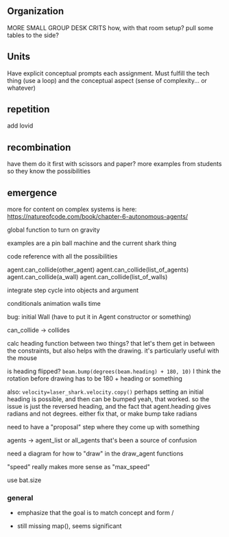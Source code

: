 ## Organization

MORE SMALL GROUP DESK CRITS
how, with that room setup? pull some tables to the side?


## Units

Have explicit conceptual prompts each assignment. Must fulfill the tech thing (use a loop) and the conceptual aspect (sense of complexity... or whatever)


## repetition
add lovid

## recombination
have them do it first with scissors and paper?
more examples from students so they know the possibilities


## emergence

more for content on complex systems is here: https://natureofcode.com/book/chapter-6-autonomous-agents/

global function to turn on gravity

examples are a pin ball machine and the current shark thing

code reference with all the possibilities

agent.can_collide(other_agent)
agent.can_collide(list_of_agents)
agent.can_collide(a_wall)
agent.can_collide(list_of_walls)

integrate step cycle into objects and argument

conditionals
animation
walls
time

bug: initial Wall (have to put it in Agent constructor or something)

can_collide -> collides

calc heading function between two things? that let's them get in between the constraints, but also helps with the drawing.
it's particularly useful with the mouse

is heading flipped?
`beam.bump(degrees(beam.heading) + 180, 10)`
I think the rotation before drawing has to be 180 + heading or something

also: `velocity=laser_shark.velocity.copy()`
perhaps setting an initial heading is possible, and then can be bumped
yeah, that worked. so the issue is just the reversed heading, and the fact that agent.heading gives radians and not degrees. either fix that, or make bump take radians

need to have a "proposal" step where they come up with something

agents -> agent_list or all_agents
that's been a source of confusion

need a diagram for how to "draw" in the draw_agent functions


"speed" really makes more sense as "max_speed"

use bat.size




### general

- emphasize that the goal is to match concept and form
/

- still missing map(), seems significant


